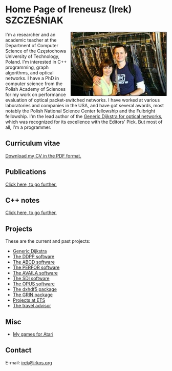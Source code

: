 # Home Page of Ireneusz (Irek) SZCZEŚNIAK

<img align="right" src="us.jpg">

I'm a researcher and an academic teacher at the Department of Computer
Science of the Częstochowa University of Technology, Poland.  I'm
interested in C++ programming, graph algorithms, and optical networks.
I have a PhD in computer science from the Polish Academy of Sciences
for my work on performance evaluation of optical packet-switched
networks.  I have worked at various laboratories and companies in the
USA, and have got several awards, most notably the Polish National
Science Center fellowship and the Fulbright fellowship.  I'm the lead
author of the [Generic Dijkstra for optical
networks](https://doi.org/10.1364/JOCN.11.000568), which was
recognized for its excellence with the Editors' Pick.  But most of
all, I'm a programmer.

## Curriculum vitae

[Download my CV in the PDF format.](cv.pdf)

## Publications

[Click here, to go further.](pubs)

## C++ notes

[Click here, to go further.](cpp)

## Projects

These are the current and past projects:

* [Generic Dijkstra](gd)
* [The DDPP software](ddpp)
* [The ABCD software](abcd)
* [The PERFOR software](perfor)
* [The AVAILA software](availa)
* [The SDI software](sdi)
* [The OPUS software](opus)
* [The dxhdf5 package](dxhdf5)
* [The GRIN package](projects/grin)
* [Projects at ETS](projects/ets)
* [The travel advisor](projects/eote)

## Misc

* [My games for Atari](atari)

## Contact

E-mail: <irek@irkos.org>
